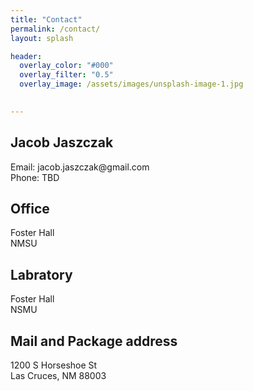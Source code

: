 ```yaml
---
title: "Contact"
permalink: /contact/
layout: splash

header:
  overlay_color: "#000"
  overlay_filter: "0.5"
  overlay_image: /assets/images/unsplash-image-1.jpg
  

---
```


<h2>Jacob Jaszczak</h2> 
Email: jacob.jaszczak@gmail.com <br>
Phone: TBD

<h2>Office</h2> 
Foster Hall <br>
NMSU

<h2>Labratory</h2> 
Foster Hall <br>
NSMU

<h2>Mail and Package address</h2> 
1200 S Horseshoe St <br>
Las Cruces, NM 88003
